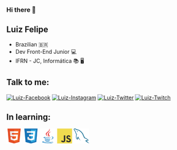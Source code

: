 ### Hi there 👋
## Luiz Felipe 
 - Brazilian :brazil:
 - Dev Front-End Junior :computer:
 - IFRN - JC, Informática 📚 🖥️
 
## Talk to me: 
  <a href = "https://www.facebook.com/luizfelipe.souza.1004837/" target="_blank"><img align="center" alt = "Luiz-Facebook" height = "30" width = "40" src = "https://simpleicons.org/icons/facebook.svg"></img></a>
  <a href = "https://www.instagram.com/sluiizfelipe/" target="_blank"><img align="center" alt = "Luiz-Instagram" height = "30" width = "40" src = "https://simpleicons.org/icons/instagram.svg"></img></a>
  <a href = "https://mobile.twitter.com/LuizFel34397913" target="_blank"><img align="center" alt = "Luiz-Twitter" height = "30" width = "40" src = "https://simpleicons.org/icons/twitter.svg"></img></a>
 <a href = "https://www.twitch.tv/geraldindamassa" target="_blank"><img align="center" alt = "Luiz-Twitch" height = "30" width = "40" src = "https://simpleicons.org/icons/twitch.svg"></img></a>
## In learning:
<img src= "https://raw.githubusercontent.com/devicons/devicon/master/icons/html5/html5-original.svg" heigth = "40" width="40"></img>
<img src= "https://raw.githubusercontent.com/devicons/devicon/master/icons/css3/css3-original.svg" heigth = "40" width="40"></img>
<img src= "https://raw.githubusercontent.com/devicons/devicon/master/icons/java/java-original.svg" heigth = "40" width="40"></img>
<img src= "https://raw.githubusercontent.com/devicons/devicon/master/icons/javascript/javascript-original.svg" heigth = "40" width="40"></img>
<img src= "https://raw.githubusercontent.com/devicons/devicon/master/icons/mysql/mysql-original.svg" heigth = "40" width="40"></img>


<!--
**lf-souza/lf-souza** is a ✨ _special_ ✨ repository because its `README.md` (this file) appears on your GitHub profile.

Here are some ideas to get you started:

- 🔭 I’m currently working on ...
- 🌱 I’m currently learning ...
- 👯 I’m looking to collaborate on ...
- 🤔 I’m looking for help with ...
- 💬 Ask me about ...
- 📫 How to reach me: ...
- 😄 Pronouns: ...
- ⚡ Fun fact: ...
-->
